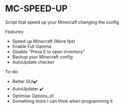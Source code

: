 # MC-SPEED-UP
Script that speed up your Minecraft changing the config


Features:
  - Speed up Minecraft (More fps)
  - Enable Full Gamma
  - Disable "Press E to open inventory"
  - Backup your Minecraft config
  - AutoUpdate checker



To-do: 
  - Better GUI✔️
  - AutoUpdater ✔️
  - Optimise Options_of
  - Something more I can think when programming it
